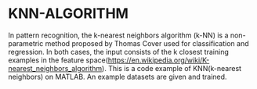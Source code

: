 # KNN-ALGORITHM
In pattern recognition, the k-nearest neighbors algorithm (k-NN) is a non-parametric method proposed by Thomas Cover used for classification and regression. In both cases, the input consists of the k closest training examples in the feature space(https://en.wikipedia.org/wiki/K-nearest_neighbors_algorithm).  This is a code example of KNN(k-nearest neighbors)  on MATLAB. An example datasets are given and trained. 
